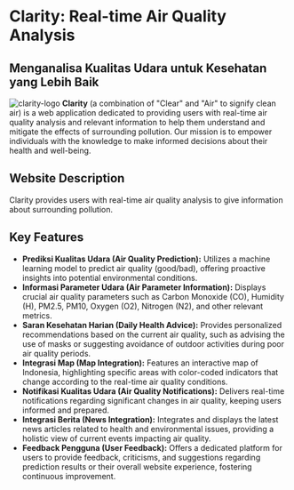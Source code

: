 # Clarity: Real-time Air Quality Analysis

## Menganalisa Kualitas Udara untuk Kesehatan yang Lebih Baik

![clarity-logo](https://github.com/user-attachments/assets/ba16647e-95b8-48d6-9316-dc6665d3ce01) **Clarity** (a combination of "Clear" and "Air" to signify clean air) is a web application dedicated to providing users with real-time air quality analysis and relevant information to help them understand and mitigate the effects of surrounding pollution. Our mission is to empower individuals with the knowledge to make informed decisions about their health and well-being.

## Website Description

Clarity provides users with real-time air quality analysis to give information about surrounding pollution.

## Key Features

* **Prediksi Kualitas Udara (Air Quality Prediction):** Utilizes a machine learning model to predict air quality (good/bad), offering proactive insights into potential environmental conditions.
* **Informasi Parameter Udara (Air Parameter Information):** Displays crucial air quality parameters such as Carbon Monoxide (CO), Humidity (H), PM2.5, PM10, Oxygen (O2), Nitrogen (N2), and other relevant metrics.
* **Saran Kesehatan Harian (Daily Health Advice):** Provides personalized recommendations based on the current air quality, such as advising the use of masks or suggesting avoidance of outdoor activities during poor air quality periods.
* **Integrasi Map (Map Integration):** Features an interactive map of Indonesia, highlighting specific areas with color-coded indicators that change according to the real-time air quality conditions.
* **Notifikasi Kualitas Udara (Air Quality Notifications):** Delivers real-time notifications regarding significant changes in air quality, keeping users informed and prepared.
* **Integrasi Berita (News Integration):** Integrates and displays the latest news articles related to health and environmental issues, providing a holistic view of current events impacting air quality.
* **Feedback Pengguna (User Feedback):** Offers a dedicated platform for users to provide feedback, criticisms, and suggestions regarding prediction results or their overall website experience, fostering continuous improvement.
